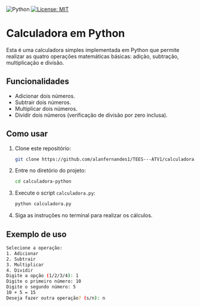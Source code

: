 ![Python](https://img.shields.io/badge/python-3670A0?style=for-the-badge&logo=python&logoColor=ffdd54)
[![License: MIT](https://img.shields.io/badge/License-MIT-yellow.svg)](https://opensource.org/licenses/MIT)
# Calculadora em Python

Esta é uma calculadora simples implementada em Python que permite realizar as quatro operações matemáticas básicas: adição, subtração, multiplicação e divisão.

## Funcionalidades

- Adicionar dois números.
- Subtrair dois números.
- Multiplicar dois números.
- Dividir dois números (verificação de divisão por zero inclusa).

## Como usar

1. Clone este repositório:
    ```bash
    git clone https://github.com/alanfernandes1/TEES---ATV1/calculadora-python.git
    ```

2. Entre no diretório do projeto:
    ```bash
    cd calculadora-python
    ```

3. Execute o script `calculadora.py`:
    ```bash
    python calculadora.py
    ```

4. Siga as instruções no terminal para realizar os cálculos.

## Exemplo de uso

```bash
Selecione a operação:
1. Adicionar
2. Subtrair
3. Multiplicar
4. Dividir
Digite a opção (1/2/3/4): 1
Digite o primeiro número: 10
Digite o segundo número: 5
10 + 5 = 15
Deseja fazer outra operação? (s/n): n
